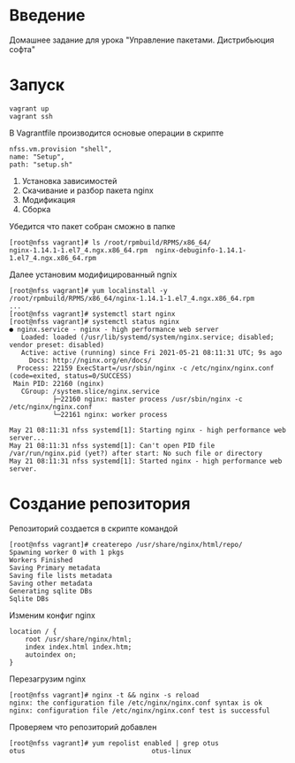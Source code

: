 # **Введение**

Домашнее задание для урока "Управление пакетами. Дистрибьюция софта"

# **Запуск**

```
vagrant up
vagrant ssh    
```
В Vagrantfile производится основые операции в скрипте 

```
nfss.vm.provision "shell",
name: "Setup",
path: "setup.sh" 
```
1. Установка зависимостей
2. Скачивание и разбор пакета nginx
3. Модификация
4. Сборка

Убедится что пакет собран сможно в папке

```
[root@nfss vagrant]# ls /root/rpmbuild/RPMS/x86_64/
nginx-1.14.1-1.el7_4.ngx.x86_64.rpm  nginx-debuginfo-1.14.1-1.el7_4.ngx.x86_64.rpm
```

Далее установим модифицированный ngnix

```
[root@nfss vagrant]# yum localinstall -y /root/rpmbuild/RPMS/x86_64/nginx-1.14.1-1.el7_4.ngx.x86_64.rpm
...
[root@nfss vagrant]# systemctl start nginx
[root@nfss vagrant]# systemctl status nginx
● nginx.service - nginx - high performance web server
   Loaded: loaded (/usr/lib/systemd/system/nginx.service; disabled; vendor preset: disabled)
   Active: active (running) since Fri 2021-05-21 08:11:31 UTC; 9s ago
     Docs: http://nginx.org/en/docs/
  Process: 22159 ExecStart=/usr/sbin/nginx -c /etc/nginx/nginx.conf (code=exited, status=0/SUCCESS)
 Main PID: 22160 (nginx)
   CGroup: /system.slice/nginx.service
           ├─22160 nginx: master process /usr/sbin/nginx -c /etc/nginx/nginx.conf
           └─22161 nginx: worker process

May 21 08:11:31 nfss systemd[1]: Starting nginx - high performance web server...
May 21 08:11:31 nfss systemd[1]: Can't open PID file /var/run/nginx.pid (yet?) after start: No such file or directory
May 21 08:11:31 nfss systemd[1]: Started nginx - high performance web server.
```

# **Создание репозитория**

Репозиторий создается в скрипте командой
```
[root@nfss vagrant]# createrepo /usr/share/nginx/html/repo/
Spawning worker 0 with 1 pkgs
Workers Finished
Saving Primary metadata
Saving file lists metadata
Saving other metadata
Generating sqlite DBs
Sqlite DBs 
```
Изменим конфиг nginx
```
location / {
    root /usr/share/nginx/html;
    index index.html index.htm;
    autoindex on;
}

```
Перезагрузим nginx

```
[root@nfss vagrant]# nginx -t && nginx -s reload
nginx: the configuration file /etc/nginx/nginx.conf syntax is ok
nginx: configuration file /etc/nginx/nginx.conf test is successful
```

Проверяем что репозиторий добавлен
```
[root@nfss vagrant]# yum repolist enabled | grep otus
otus                                otus-linux   
```